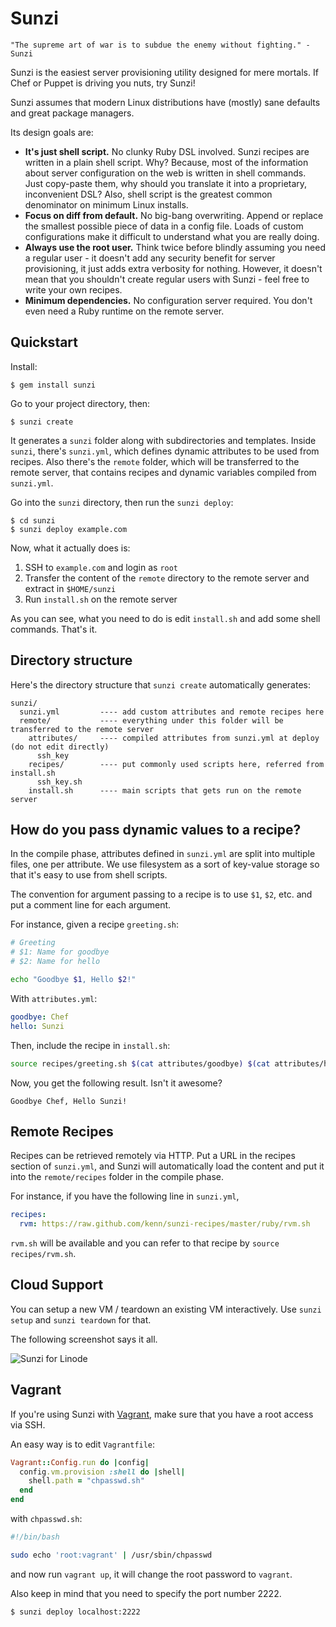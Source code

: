 Sunzi
=====

```
"The supreme art of war is to subdue the enemy without fighting." - Sunzi
```

Sunzi is the easiest server provisioning utility designed for mere mortals. If Chef or Puppet is driving you nuts, try Sunzi!

Sunzi assumes that modern Linux distributions have (mostly) sane defaults and great package managers.

Its design goals are:

* **It's just shell script.** No clunky Ruby DSL involved. Sunzi recipes are written in a plain shell script. Why? Because, most of the information about server configuration on the web is written in shell commands. Just copy-paste them, why should you translate it into a proprietary, inconvenient DSL? Also, shell script is the greatest common denominator on minimum Linux installs.
* **Focus on diff from default.** No big-bang overwriting. Append or replace the smallest possible piece of data in a config file. Loads of custom configurations make it difficult to understand what you are really doing.
* **Always use the root user.** Think twice before blindly assuming you need a regular user - it doesn't add any security benefit for server provisioning, it just adds extra verbosity for nothing. However, it doesn't mean that you shouldn't create regular users with Sunzi - feel free to write your own recipes.
* **Minimum dependencies.** No configuration server required. You don't even need a Ruby runtime on the remote server.

Quickstart
----------

Install:

    $ gem install sunzi

Go to your project directory, then:

    $ sunzi create

It generates a `sunzi` folder along with subdirectories and templates. Inside `sunzi`, there's `sunzi.yml`, which defines dynamic attributes to be used from recipes. Also there's the `remote` folder, which will be transferred to the remote server, that contains recipes and dynamic variables compiled from `sunzi.yml`.

Go into the `sunzi` directory, then run the `sunzi deploy`:

    $ cd sunzi
    $ sunzi deploy example.com

Now, what it actually does is:

1. SSH to `example.com` and login as `root`
1. Transfer the content of the `remote` directory to the remote server and extract in `$HOME/sunzi`
1. Run `install.sh` on the remote server

As you can see, what you need to do is edit `install.sh` and add some shell commands. That's it.

Directory structure
-------------------

Here's the directory structure that `sunzi create` automatically generates:

```
sunzi/
  sunzi.yml         ---- add custom attributes and remote recipes here
  remote/           ---- everything under this folder will be transferred to the remote server
    attributes/     ---- compiled attributes from sunzi.yml at deploy (do not edit directly)
      ssh_key
    recipes/        ---- put commonly used scripts here, referred from install.sh
      ssh_key.sh
    install.sh      ---- main scripts that gets run on the remote server
```

How do you pass dynamic values to a recipe?
-------------------------------------------

In the compile phase, attributes defined in `sunzi.yml` are split into multiple files, one per attribute. We use filesystem as a sort of key-value storage so that it's easy to use from shell scripts.

The convention for argument passing to a recipe is to use `$1`, `$2`, etc. and put a comment line for each argument.

For instance, given a recipe `greeting.sh`:

```bash
# Greeting
# $1: Name for goodbye
# $2: Name for hello

echo "Goodbye $1, Hello $2!"
```

With `attributes.yml`:

```yaml
goodbye: Chef
hello: Sunzi
```

Then, include the recipe in `install.sh`:

```bash
source recipes/greeting.sh $(cat attributes/goodbye) $(cat attributes/hello)
```

Now, you get the following result. Isn't it awesome?

```
Goodbye Chef, Hello Sunzi!
```

Remote Recipes
--------------

Recipes can be retrieved remotely via HTTP. Put a URL in the recipes section of `sunzi.yml`, and Sunzi will automatically load the content and put it into the `remote/recipes` folder in the compile phase.

For instance, if you have the following line in `sunzi.yml`,

```yaml
recipes:
  rvm: https://raw.github.com/kenn/sunzi-recipes/master/ruby/rvm.sh
```

`rvm.sh` will be available and you can refer to that recipe by `source recipes/rvm.sh`.

Cloud Support
-------------

You can setup a new VM / teardown an existing VM interactively. Use `sunzi setup` and `sunzi teardown` for that.

The following screenshot says it all.

![Sunzi for Linode](http://farm8.staticflickr.com/7210/6783789868_ab89010d5c.jpg)

Vagrant
-------

If you're using Sunzi with [Vagrant](http://vagrantup.com/), make sure that you have a root access via SSH.

An easy way is to edit `Vagrantfile`:

```ruby
Vagrant::Config.run do |config|
  config.vm.provision :shell do |shell|
    shell.path = "chpasswd.sh"
  end
end
```

with `chpasswd.sh`:

```bash
#!/bin/bash

sudo echo 'root:vagrant' | /usr/sbin/chpasswd
```

and now run `vagrant up`, it will change the root password to `vagrant`.

Also keep in mind that you need to specify the port number 2222.

    $ sunzi deploy localhost:2222
